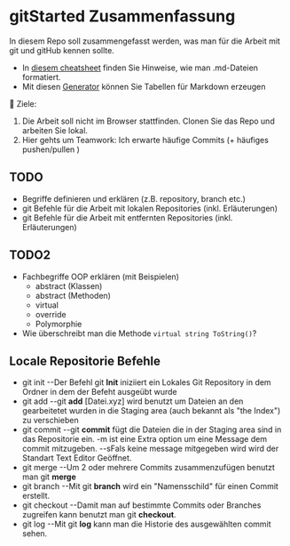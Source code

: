 # gitStarted Zusammenfassung
In diesem Repo soll zusammengefasst werden, was man für die Arbeit mit git und gitHub kennen sollte.
- In [diesem cheatsheet](https://github.com/adam-p/markdown-here/wiki/Markdown-Cheatsheet) finden Sie Hinweise, wie man .md-Dateien formatiert.
- Mit diesen [Generator](https://www.tablesgenerator.com/markdown_tables) können Sie Tabellen für Markdown erzeugen

:dart: Ziele:
1. Die Arbeit soll nicht im Browser stattfinden. Clonen Sie das Repo und arbeiten Sie lokal.
1. Hier gehts um Teamwork: Ich erwarte häufige Commits (+ häufiges pushen/pullen )

## TODO
- Begriffe definieren und erklären (z.B. repository, branch etc.)
- git Befehle für die Arbeit mit lokalen Repositories (inkl. Erläuterungen)
- git Befehle für die Arbeit mit entfernten Repositories (inkl. Erläuterungen)

## TODO2
- Fachbegriffe OOP erklären (mit Beispielen)
  - abstract (Klassen)
  - abstract (Methoden)
  - virtual
  - override
  - Polymorphie
- Wie überschreibt man die Methode `virtual string ToString()`?

## Locale Repositorie Befehle
- git init	--Der Befehl git **Init** iniziiert ein Lokales Git Repository in dem Ordner in dem der Befeht ausgeübt wurde
- git add	--git **add** [Datei.xyz] wird benutzt um Dateien an den gearbeitetet wurden in die Staging area (auch bekannt als "the Index") zu verschieben
- git commit	--git **commit** fügt die Dateien die in der Staging area sind in das Repositorie ein. -m ist eine Extra option um eine Message dem commit mitzugeben.
		--sFals keine message mitgegeben wird wird der Standart Text Editor Geöffnet.
- git merge	--Um 2 oder mehrere Commits zusammenzufügen benutzt man git **merge**	
- git branch	--Mit git **branch** wird ein "Namensschild" für einen Commit erstellt. 
- git checkout	--Damit man auf bestimmte Commits oder Branches zugreifen kann benutzt man git **checkout**.
- git log	--Mit git **log** kann man die Historie des ausgewählten commit sehen.

